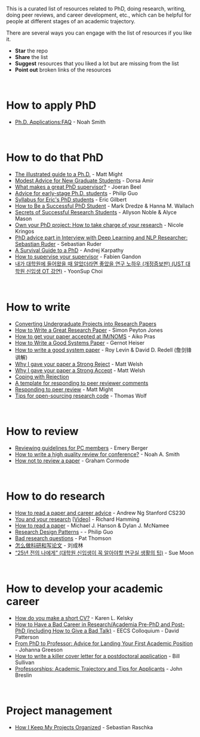 This is a curated list of resources related to PhD, doing research, writing, doing peer reviews, and career development, etc., which can be helpful for people at different stages of an academic trajectory. 

There are several ways you can engage with the list of resources if you like it.
* **Star** the repo
* **Share** the list 
* **Suggest** resources that you liked a lot but are missing from the list
* **Point out** broken links of the resources 

<br/>

# How to apply PhD
* [Ph.D. Applications:FAQ](https://docs.google.com/document/d/1lT-bsIP0GKfh8l5sQnM2hCzzR9prt-QLx16rimUOdIM/edit) - Noah Smith

<br/>

# How to do that PhD
* [The illustrated guide to a Ph.D.](http://matt.might.net/articles/phd-school-in-pictures/) - Matt Might
* [Modest Advice for New Graduate Students](https://medium.com/@dorsaamir/modest-advice-for-new-graduate-students-b0be6b8dbc22) - Dorsa Amir
* [What makes a great PhD supervisor?](https://isg.beel.org/blog/2018/01/20/what-makes-a-great-phd-supervisor-for-recommender-systems-and-machine-learning-research/) - Joeran Beel
* [Advice for early-stage Ph.D. students](https://pg.ucsd.edu/early-stage-PhD-advice.htm) - Philip Guo
* [Syllabus for Eric's PhD students](https://docs.google.com/document/d/11D3kHElzS2HQxTwPqcaTnU5HCJ8WGE5brTXI4KLf4dM/edit) - Eric Gilbert
* [How to Be a Successful PhD Student](https://people.cs.umass.edu/~wallach/how_to_be_a_successful_phd_student.pdf) - Mark Dredze & Hanna M. Wallach
* [Secrets of Successful Research Students](https://www.slideshare.net/Aryce11/secrets-of-successful-research-students) - Allyson Noble & Alyce Mason
* [Own your PhD project: How to take charge of your research](https://www.youtube.com/watch?v=q_rEqcO7hMY&feature=emb_logo) - 
Nicole Kringos
* [PhD advice part in Interview with Deep Learning and NLP Researcher: Sebastian Ruder](https://hackernoon.com/interview-with-deep-learning-and-nlp-researcher-sebastian-ruder-91ddaf473c4b) - Sebastian Ruder
* [A Survival Guide to a PhD](http://karpathy.github.io/2016/09/07/phd/) - Andrej Karpathy
* [How to supervise your supervisor](https://www.slideshare.net/fabien_gandon/how-to-supervise-your-supervisor) - Fabien Gandon
* [내가 대학원에 들어왔을 때 알았더라면 좋았을 연구 노하우 (개정증보판) (UST 대학원 신입생 OT 강연)](https://www.slideshare.net/pelexus/2013-ust-ot) - YoonSup Choi

<br/>

# How to write
* [Converting Undergraduate Projects into Research Papers](https://alisonenergy.com/images/Converting%20FYPs%20into%20Research%20Papers.pdf)
* [How to Write a Great Research Paper](https://www.youtube.com/watch?v=VK51E3gHENc) - Simon Peyton Jones
* [How to get your paper accepted at IM/NOMS](https://www.scss.tcd.ie/Owen.Conlan/CS7062/3_HowToWriteAPaper2009-06-03-IM-How_to.pdf) - Aiko Pras
* [How to Write a Good Systems Paper](http://www.sslab.ics.keio.ac.jp/apsys2015/assets/howto-systems.pdf) - Gernot Heiser 
* [How to write a good system paper](http://prof.ict.ac.cn/DComputing/uploads/2013/DC_1_2_how_to_write_a_good_system_paper.pdf) - Roy Levin & David D. Redell (詹剑锋讲解)
* [Why I gave your paper a Strong Reject](http://matt-welsh.blogspot.com/2016/04/why-i-gave-your-paper-strong-reject.html) - Matt Welsh
* [Why I gave your paper a Strong Accept](http://matt-welsh.blogspot.com/2016/04/why-i-gave-your-paper-strong-accept.html) - Matt Welsh
* [Coping with Rejection](https://www.loom.com/embed/89bfb10668d94595b265a156126474a5)
* [A template for responding to peer reviewer comments](https://www.editage.com/assets/files/english/guidelinks/response-to-peer-reviewer-comments-template.pdf)
* [Responding to peer review](http://matt.might.net/articles/peer-review-rebuttals/) - Matt Might
* [Tips for open-sourcing research code](https://www.linkedin.com/pulse/tips-open-sourcing-research-code-thomas-wolf/?trackingId=Qr%2BJQ1sCOiDZGxzkSkjZGw%3D%3D) - Thomas Wolf

<br/>

# How to review
* [Reviewing guidelines for PC members](https://emeryblogger.com/2018/03/22/reviewing-guidelines-for-program-committee-members/) - Emery Berger
* [How to write a high quality review for conference?](https://parklize.blogspot.com/2019/01/how-to-write-high-quality-review-for.html) - Noah A. Smith
* [How not to review a paper](https://sigmodrecord.org/publications/sigmodRecord/0812/p100.open.cormode.pdf) - Graham Cormode

<br/>

# How to do research
* [How to read a paper and career advice](https://www.youtube.com/watch?v=733m6qBH-jI&feature=youtu.be) - Andrew Ng Stanford CS230
* [You and your research](http://www.cs.virginia.edu/~robins/YouAndYourResearch.html) [[Video]](https://www.youtube.com/watch?v=a1zDuOPkMSw) - Richard Hamming
* [How to read a paper](http://www.cs.columbia.edu/~hgs/netbib/efficientReading.pdf) - Michael J. Hanson & Dylan J. McNamee
* [Research Design Patterns](https://pg.ucsd.edu/research-design-patterns.htm) - - Philip Guo
* [Bad research questions](https://patthomson.net/2018/03/19/writing-bad-research-questions/) - Pat Thomson
* [怎么做科研和写论文](http://www.nlpr.ia.ac.cn/liucl/%E6%80%8E%E6%A0%B7%E5%81%9A%E7%A7%91%E7%A0%94%E5%92%8C%E5%86%99%E8%AE%BA%E6%96%87-%E5%88%98%E6%88%90%E6%9E%97.pdf) - 刘成林
* [“25년 전의 나에게” (대학원 신입생이 꼭 알아야할 연구실 생활의 팁)](http://an.kaist.ac.kr/~sbmoon/talk/2015/150329_GradSchoolOrientation.pdf) - Sue Moon


<br/>

# How to develop your academic career
* [How do you make a short CV?](https://theprofessorisin.com/2012/06/05/how-do-you-make-a-short-cv/) - Karen L. Kelsky
* [How to Have a Bad Career in Research/Academia Pre-PhD and Post-PhD (including How to Give a Bad Talk)](https://www.youtube.com/watch?v=Pbdo-ozuOug) - EECS Colloquium - David Patterson
* [From PhD to Professor: Advice for Landing Your First Academic Position](https://www.themuse.com/advice/from-phd-to-professor-advice-for-landing-your-first-academic-position) - Johanna Greeson
* [How to write a killer cover letter for a postdoctoral application](https://www.asbmb.org/asbmb-today/careers/091713/writing-cover-letter-for-postdoctoral-application) - Bill Sullivan
* [Professorships: Academic Trajectory and Tips for Applicants](https://www.linkedin.com/pulse/professorships-academic-trajectory-tips-applicants-john-breslin/) - John Breslin

<br/>

# Project management
* [How I Keep My Projects Organized](https://sebastianraschka.com/blog/2021/project-management.html) - Sebastian Raschka


